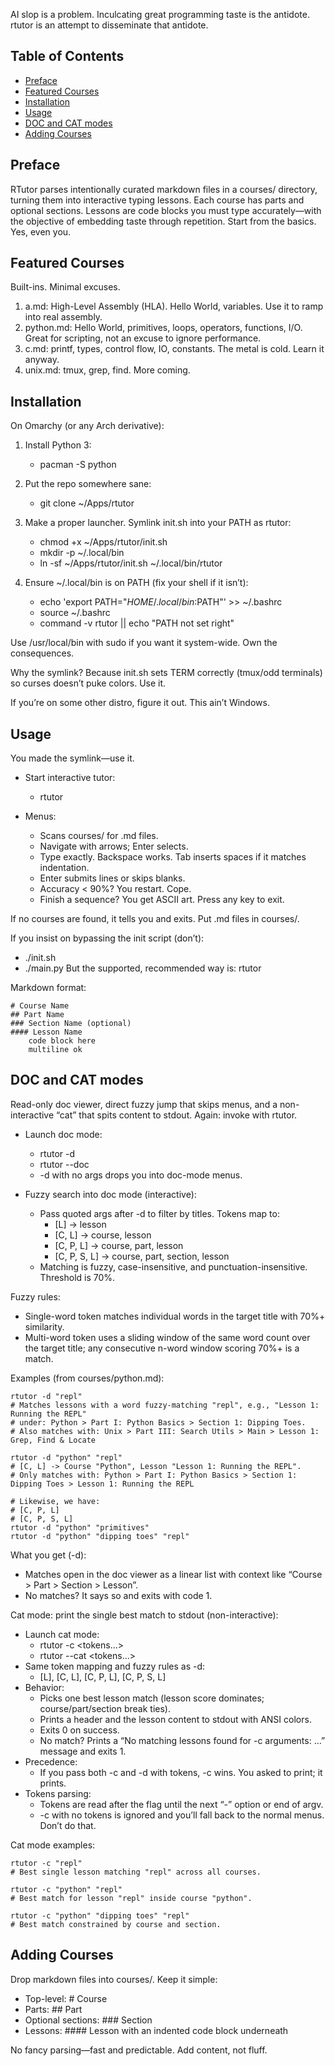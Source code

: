 AI slop is a problem. Inculcating great programming taste is the antidote.
rtutor is an attempt to disseminate that antidote.

## Table of Contents

- [Preface](#preface)
- [Featured Courses](#featured-courses)
- [Installation](#installation)
- [Usage](#usage)
- [DOC and CAT modes](#doc-and-cat-modes)
- [Adding Courses](#adding-courses)

## Preface

RTutor parses intentionally curated markdown files in a courses/ directory,
turning them into interactive typing lessons. Each course has parts and
optional sections. Lessons are code blocks you must type accurately—with the
objective of embedding taste through repetition. Start from the basics. Yes,
even you.

## Featured Courses

Built-ins. Minimal excuses.

1. a.md: High-Level Assembly (HLA). Hello World, variables. Use it to ramp into real assembly.
2. python.md: Hello World, primitives, loops, operators, functions, I/O. Great for scripting, not an excuse to ignore performance.
3. c.md: printf, types, control flow, IO, constants. The metal is cold. Learn it anyway.
4. unix.md: tmux, grep, find. More coming.

## Installation

On Omarchy (or any Arch derivative):

1. Install Python 3:
   - pacman -S python

2. Put the repo somewhere sane:
   - git clone <this-repo> ~/Apps/rtutor

3. Make a proper launcher. Symlink init.sh into your PATH as rtutor:
   - chmod +x ~/Apps/rtutor/init.sh
   - mkdir -p ~/.local/bin
   - ln -sf ~/Apps/rtutor/init.sh ~/.local/bin/rtutor

4. Ensure ~/.local/bin is on PATH (fix your shell if it isn’t):
   - echo 'export PATH="$HOME/.local/bin:$PATH"' >> ~/.bashrc
   - source ~/.bashrc
   - command -v rtutor || echo "PATH not set right"

Use /usr/local/bin with sudo if you want it system-wide. Own the consequences.

Why the symlink? Because init.sh sets TERM correctly (tmux/odd terminals) so
curses doesn’t puke colors. Use it.

If you’re on some other distro, figure it out. This ain’t Windows.

## Usage

You made the symlink—use it.

- Start interactive tutor:
  - rtutor

- Menus:
  - Scans courses/ for .md files.
  - Navigate with arrows; Enter selects.
  - Type exactly. Backspace works. Tab inserts spaces if it matches indentation.
  - Enter submits lines or skips blanks.
  - Accuracy < 90%? You restart. Cope.
  - Finish a sequence? You get ASCII art. Press any key to exit.

If no courses are found, it tells you and exits. Put .md files in courses/.

If you insist on bypassing the init script (don’t):
- ./init.sh
- ./main.py
But the supported, recommended way is: rtutor

Markdown format:

    # Course Name
    ## Part Name
    ### Section Name (optional)
    #### Lesson Name
        code block here
        multiline ok

## DOC and CAT modes 

Read-only doc viewer, direct fuzzy jump that skips menus, and a non-interactive
“cat” that spits content to stdout. Again: invoke with rtutor.

- Launch doc mode:
  - rtutor -d
  - rtutor --doc
  - -d with no args drops you into doc-mode menus.

- Fuzzy search into doc mode (interactive):
  - Pass quoted args after -d to filter by titles. Tokens map to:
    - [L] -> lesson
    - [C, L] -> course, lesson
    - [C, P, L] -> course, part, lesson
    - [C, P, S, L] -> course, part, section, lesson
  - Matching is fuzzy, case-insensitive, and punctuation-insensitive. Threshold is 70%.

Fuzzy rules:
- Single-word token matches individual words in the target title with 70%+ similarity.
- Multi-word token uses a sliding window of the same word count over the target title; any consecutive n-word window scoring 70%+ is a match.

Examples (from courses/python.md):

    rtutor -d "repl"
    # Matches lessons with a word fuzzy-matching "repl", e.g., "Lesson 1: Running the REPL"
    # under: Python > Part I: Python Basics > Section 1: Dipping Toes.
    # Also matches with: Unix > Part III: Search Utils > Main > Lesson 1: Grep, Find & Locate

    rtutor -d "python" "repl"
    # [C, L] -> Course "Python", Lesson "Lesson 1: Running the REPL".
    # Only matches with: Python > Part I: Python Basics > Section 1: Dipping Toes > Lesson 1: Running the REPL

    # Likewise, we have:
    # [C, P, L]
    # [C, P, S, L]
    rtutor -d "python" "primitives"
    rtutor -d "python" "dipping toes" "repl"

What you get (-d):
- Matches open in the doc viewer as a linear list with context like
  “Course > Part > Section > Lesson”.
- No matches? It says so and exits with code 1.

Cat mode: print the single best match to stdout (non-interactive):
- Launch cat mode:
  - rtutor -c <tokens...>
  - rtutor --cat <tokens...>
- Same token mapping and fuzzy rules as -d:
  - [L], [C, L], [C, P, L], [C, P, S, L]
- Behavior:
  - Picks one best lesson match (lesson score dominates; course/part/section break ties).
  - Prints a header and the lesson content to stdout with ANSI colors.
  - Exits 0 on success.
  - No match? Prints a “No matching lessons found for -c arguments: …” message and exits 1.
- Precedence:
  - If you pass both -c and -d with tokens, -c wins. You asked to print; it prints.
- Tokens parsing:
  - Tokens are read after the flag until the next “-” option or end of argv.
  - -c with no tokens is ignored and you’ll fall back to the normal menus. Don’t do that.

Cat mode examples:

    rtutor -c "repl"
    # Best single lesson matching "repl" across all courses.

    rtutor -c "python" "repl"
    # Best match for lesson "repl" inside course "python".

    rtutor -c "python" "dipping toes" "repl"
    # Best match constrained by course and section.

## Adding Courses

Drop markdown files into courses/. Keep it simple:

- Top-level: # Course
- Parts: ## Part
- Optional sections: ### Section
- Lessons: #### Lesson with an indented code block underneath

No fancy parsing—fast and predictable. Add content, not fluff.
